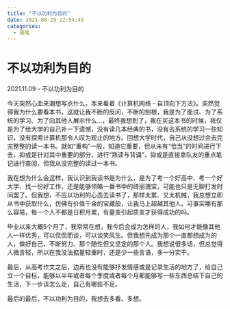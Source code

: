 ```yaml
---
title: "不以功利为目的"
date: 2021-08-29 22:54:49
categories:
  - 随笔
---
```

# 不以功利为目的

2021.11.09 - 不以功利为目的
<!-- more -->
今天突然心血来潮想写点什么，本来看着《计算机网络 - 自顶向下方法》。突然觉得我为什么要看本书，这就让我不断的反问，不断的刨根，我是为了面试、为了系统的学习、为了向其他人展示什么...，最终我想到了，我在买这本书的时候，我仅是为了给大学的自己补一下遗憾，没有读几本经典的书，没有去系统的学习一些知识，没有探索计算机那令人叹为观止的地方。回想大学时代，自己从没想过会去完完整整的读一本书。就如“重构”一般，知道它重要，但从未有“恰当”的时间进行下去，抑或是针对其中重要的部分，进行“熟读与背诵”，抑或是直接拿队友的重点笔记进行查阅，但我从没完整的读过一本书。

我在想为什么会这样，我认识到我读书是为什么，是为了考一个好高中、考一个好大学、找一份好工作，还是能够领略一番书中的绮丽瑰宝，可能也只是无聊打发时间罢了。但我想，不应以功利的心态去读书了，那样太累、又太机械，我总想立即从书中获取什么，仿佛有价值千金的宝藏般，让我马上超越其他人。可事实哪有那么容易，每一个人不都是日积月累，有量变引起质变才获得成功的吗。

毕业以来大概5个月了，我常常在想，我今后会成为怎样的人，我如何才能像其他人一样优秀，可以侃侃而谈，可以谈笑风生。但我想先成为那个一直都想成为的人，做好自己、不断努力、那个随性但又坚定的那个人。我想说很多话，但总觉得人微言轻，所以在我没法掂量轻重时，还是少一些言语，多一分实干。

最后，从高考作文之后，边再也没有能够抒发情感或是记录生活的地方了，给自己立一个目标，能够以半年或者每个季度或者每个月都能够写一些东西总结下自己的生活，下一步该怎么走，自己有哪些不足。

最后的最后，不以功利为目的，我想去多看、多想。

